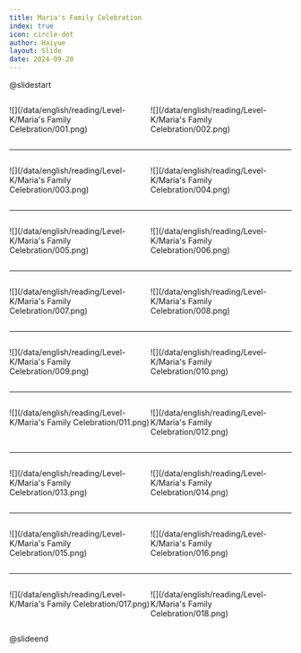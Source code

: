```yaml
---
title: Maria's Family Celebration
index: true
icon: circle-dot
author: Haiyue
layout: Slide
date: 2024-09-20
---
```

 
@slidestart

<div style="display:flex">
<div style="flex:1">

![](/data/english/reading/Level-K/Maria's Family Celebration/001.png)
</div>
<div style="flex:1">

![](/data/english/reading/Level-K/Maria's Family Celebration/002.png)
</div>
</div>

---

<div style="display:flex">
<div style="flex:1">

![](/data/english/reading/Level-K/Maria's Family Celebration/003.png)
</div>
<div style="flex:1">

![](/data/english/reading/Level-K/Maria's Family Celebration/004.png)
</div>
</div>

---

<div style="display:flex">
<div style="flex:1">

![](/data/english/reading/Level-K/Maria's Family Celebration/005.png)
</div>
<div style="flex:1">

![](/data/english/reading/Level-K/Maria's Family Celebration/006.png)
</div>
</div>

---

<div style="display:flex">
<div style="flex:1">

![](/data/english/reading/Level-K/Maria's Family Celebration/007.png)
</div>
<div style="flex:1">

![](/data/english/reading/Level-K/Maria's Family Celebration/008.png)
</div>
</div>

---

<div style="display:flex">
<div style="flex:1">

![](/data/english/reading/Level-K/Maria's Family Celebration/009.png)
</div>
<div style="flex:1">

![](/data/english/reading/Level-K/Maria's Family Celebration/010.png)
</div>
</div>

---

<div style="display:flex">
<div style="flex:1">

![](/data/english/reading/Level-K/Maria's Family Celebration/011.png)
</div>
<div style="flex:1">

![](/data/english/reading/Level-K/Maria's Family Celebration/012.png)
</div>
</div>

---

<div style="display:flex">
<div style="flex:1">

![](/data/english/reading/Level-K/Maria's Family Celebration/013.png)
</div>
<div style="flex:1">

![](/data/english/reading/Level-K/Maria's Family Celebration/014.png)
</div>
</div>

---

<div style="display:flex">
<div style="flex:1">

![](/data/english/reading/Level-K/Maria's Family Celebration/015.png)
</div>
<div style="flex:1">

![](/data/english/reading/Level-K/Maria's Family Celebration/016.png)
</div>
</div>

---

<div style="display:flex">
<div style="flex:1">

![](/data/english/reading/Level-K/Maria's Family Celebration/017.png)
</div>
<div style="flex:1">

![](/data/english/reading/Level-K/Maria's Family Celebration/018.png)
</div>
</div>

@slideend